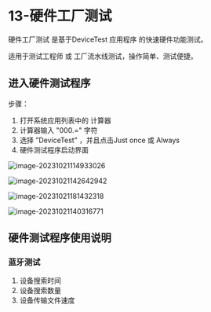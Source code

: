 # 13-硬件工厂测试

硬件工厂测试 是基于DeviceTest 应用程序 的快速硬件功能测试。

适用于测试工程师 或 工厂流水线测试，操作简单、测试便捷。



## 进入硬件测试程序

步骤：

1. 打开系统应用列表中的 计算器
2. 计算器输入 "000.=" 字符
3. 选择 "DeviceTest" ，并且点击Just once 或 Always
4. 硬件测试程序启动界面



![image-20231021114933026](http://tanzhtanzh.oss-cn-shenzhen.aliyuncs.com/img/image-20231021114933026.png)



![image-20231021142642942](http://tanzhtanzh.oss-cn-shenzhen.aliyuncs.com/img/image-20231021142642942.png)





![image-20231021181432318](http://tanzhtanzh.oss-cn-shenzhen.aliyuncs.com/img/image-20231021181432318.png)





![image-20231021140316771](http://tanzhtanzh.oss-cn-shenzhen.aliyuncs.com/img/image-20231021140316771.png)





## 硬件测试程序使用说明

### 蓝牙测试

1. 设备搜索时间
2. 设备搜索数量
3. 设备传输文件速度



